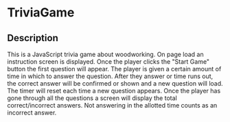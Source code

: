 # TriviaGame

## Description
This is a JavaScript trivia game about woodworking. On page load an instruction screen is displayed. Once the player clicks the "Start Game" button the first question will appear. The player is given a certain amount of time in which to answer the question. After they answer or time runs out, the correct answer will be confirmed or shown and a new question will load. The timer will reset each time a new question appears. Once the player has gone through all the questions a screen will display the total correct/incorrect answers. Not answering in the allotted time counts as an incorrect answer.
